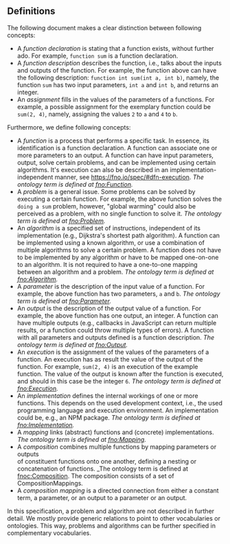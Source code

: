 ## Definitions

The following document makes a clear distinction between following concepts:

- A <dfn>function declaration</dfn> is stating that a function exists, without further ado. 
  For example, `function sum` is a <a>function declaration</a>.
- A <dfn>function description</dfn> describes the function, i.e., talks about the inputs and outputs of the function.
  For example, the function above can have the following description: `function int sum(int a, int b)`, namely,
  the function `sum` has two input parameters, `int a` and `int b`, and returns an integer.
- An <dfn>assignment</dfn> fills in the values of the parameters of a functions.
  For example, a possible assignment for the exemplary function could be `sum(2, 4)`, namely,
  assigning the values `2` to `a` and `4` to `b`.

Furthermore, we define following concepts:

- A <dfn>function</dfn> is a process that performs a specific task. 
  In essence, its identification is a <a>function declaration</a>.
  A function can associate one or more
  <a data-lt="parameter">parameters</a> to an <a>output</a>.
  A function can have input parameters, output, solve certain
  <a data-lt="problem">problems</a>,
  and can be implemented using certain <a data-lt="algorithm">algorithms</a>.
  It's execution can also be described in an
  implementation-independent manner, see https://fno.io/spec/#dfn-execution.
  _The ontology term is defined at [fno:Function](#fn-function)._
- A <dfn>problem</dfn> is a general issue. Some problems can be solved by executing a certain <a>function</a>.
  For example, the above function solves the `doing a sum` problem, however,
  "global warming" could also be perceived as a problem, with no single function to solve it.
  _The ontology term is defined at [fno:Problem](#fn-problem)._
- An <dfn>algorithm</dfn> is a specified set of instructions, independent of its <a>implementation</a> (e.g., Dijkstra's shortest path algorithm).
  A <a>function</a> can be implemented using a known algorithm, or use a combination of multiple algorithms to solve a certain <a>problem</a>.
  A function does not have to be implemented by any algorithm or have to be mapped one-on-one to an algorithm.
  It is not required to have a one-to-one mapping between an algorithm and a problem.
  _The ontology term is defined at [fno:Algorithm](#fn-algorithm)._
- A <dfn>parameter</dfn> is the description of the input value of a <a>function</a>.
  For example, the above function has two parameters, `a` and `b`.
  _The ontology term is defined at [fno:Parameter](#fn-parameter)._
- An <dfn>output</dfn> is the description of the output value of a <a>function</a>.
  For example, the above function has one output, an integer.
  A <a>function</a> can have multiple outputs (e.g., callbacks in JavaScript can return multiple results, or a function could throw multiple types of errors).
  A <a>function</a> with all parameters and outputs defined is a <a>function description</a>.
  _The ontology term is defined at [fno:Output](#fn-output)._
- An <dfn>execution</dfn> is the <a>assignment</a> of the values of the parameters of a function.
  An <a>execution</a> has as result the value of the <a>output</a> of the function.
  For example, `sum(2, 4)` is an execution of the example function.
  The value of the output is known after the function is executed, and should in this case be the integer `6`.
  _The ontology term is defined at [fno:Execution](#fn-execution)._
- An <dfn>implementation</dfn> defines the internal workings of one or more <a data-lt="function">functions</a>.
  This depends on the used development context, i.e., the used programming language and execution environment.
  An implementation could be, e.g., an NPM package.
  _The ontology term is defined at [fno:Implementation](#fno-implementation)._
- A <dfn>mapping</dfn> links (abstract) <a data-lt="function">functions</a> and (concrete) <a data-lt="implementation">implementations</a>.
  _The ontology term is defined at [fno:Mapping](#fno-Mapping)._
- A <dfn>composition</dfn> combines multiple functions by mapping <a data-lt="parameter">parameters</a> or <a data-lt="output">outputs</a>  
of <a data-lt="function">constituent functions</a> onto one another, defining a nesting or concatenation of functions.
  _The ontology term is defined at [fnoc:Composition](#fnoc-Composition). The composition consists of a set of CompositionMappings.
- A <dfn>composition mapping</dfn> is a directed connection from either a constant term, a <a data-lt="parameter">parameter</a>, or 
an <a data-lt="output">output</a> to a <a data-lt="parameter">parameter</a> or an <a data-lt="output">output</a>.  
  
In this specification, a <a>problem</a> and <a>algorithm</a> are not described in further detail.
We mostly provide generic relations to point to other vocabularies or ontologies.
This way, problems and algorithms can be further specified in complementary vocabularies.
